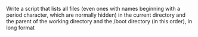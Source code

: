 Write a script that lists all files (even ones with names beginning with a period character, which are normally hidden) in the current directory and the parent of the working directory and the /boot directory (in this order), in long format
